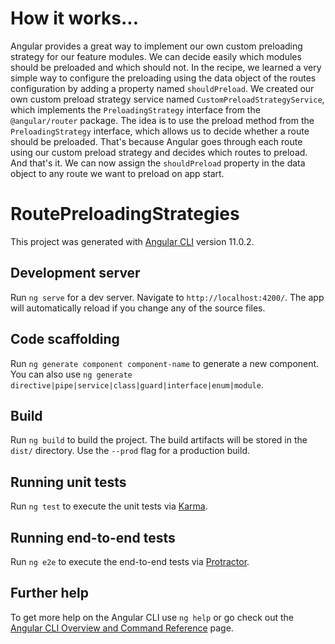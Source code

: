 # How it works...

Angular provides a great way to implement our own custom preloading strategy for our feature modules. We can decide easily which modules should be preloaded
and which should not. In the recipe, we learned a very simple way to configure the preloading using the data object of the routes configuration by adding a property
named `shouldPreload`. We created our own custom preload strategy service named `CustomPreloadStrategyService`, which implements the `PreloadingStrategy` interface from the `@angular/router` package. The idea is to use the preload method from the `PreloadingStrategy` interface, which allows us to decide whether a route should be preloaded. That's because Angular goes through each route using our custom preload strategy and decides which routes to preload. And that's it. We can now assign
the `shouldPreload` property in the data object to any route we want to preload on app start.

# RoutePreloadingStrategies

This project was generated with [Angular CLI](https://github.com/angular/angular-cli) version 11.0.2.

## Development server

Run `ng serve` for a dev server. Navigate to `http://localhost:4200/`. The app will automatically reload if you change any of the source files.

## Code scaffolding

Run `ng generate component component-name` to generate a new component. You can also use `ng generate directive|pipe|service|class|guard|interface|enum|module`.

## Build

Run `ng build` to build the project. The build artifacts will be stored in the `dist/` directory. Use the `--prod` flag for a production build.

## Running unit tests

Run `ng test` to execute the unit tests via [Karma](https://karma-runner.github.io).

## Running end-to-end tests

Run `ng e2e` to execute the end-to-end tests via [Protractor](http://www.protractortest.org/).

## Further help

To get more help on the Angular CLI use `ng help` or go check out the [Angular CLI Overview and Command Reference](https://angular.io/cli) page.
